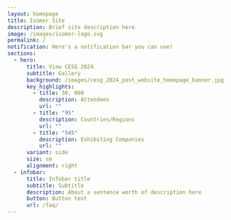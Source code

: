 ```yaml
---
layout: homepage
title: Isomer Site
description: Brief site description here
image: /images/isomer-logo.svg
permalink: /
notification: Here's a notification bar you can use!
sections:
  - hero:
      title: View CESG 2024
      subtitle: Gallery
      background: /images/cesg_2024_post_website_homepage_banner.jpg
      key_highlights:
        - title: 30, 000
          description: Attendees
          url: ""
        - title: "95"
          description: Countries/Regions
          url: ""
        - title: "545"
          description: Exhibiting Companies
          url: ""
      variant: side
      size: sm
      alignment: right
  - infobar:
      title: Infobar title
      subtitle: Subtitle
      description: About a sentence worth of description here
      button: Button text
      url: /faq/
---
```

